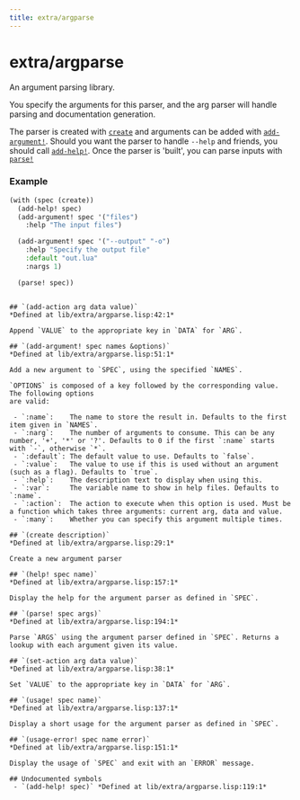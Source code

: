 ```yaml
---
title: extra/argparse
---
```

# extra/argparse
An argument parsing library.

You specify the arguments for this parser, and the arg parser will handle parsing
and documentation generation.

The parser is created with [`create`](lib.extra.argparse.md#create-description) and arguments can be added with [`add-argument!`](lib.extra.argparse.md#add-argument-spec-names-options). Should you want
the parser to handle `--help` and friends, you should call [`add-help!`](lib.extra.argparse.md#add-help-spec). Once the parser is 'built', you
can parse inputs with [`parse!`](lib.extra.argparse.md#parse-spec-args)

### Example
```cl
(with (spec (create))
  (add-help! spec)
  (add-argument! spec '("files")
    :help "The input files")

  (add-argument! spec '("--output" "-o")
    :help "Specify the output file"
    :default "out.lua"
    :nargs 1)

  (parse! spec))
```
```

## `(add-action arg data value)`
*Defined at lib/extra/argparse.lisp:42:1*

Append `VALUE` to the appropriate key in `DATA` for `ARG`.

## `(add-argument! spec names &options)`
*Defined at lib/extra/argparse.lisp:51:1*

Add a new argument to `SPEC`, using the specified `NAMES`.

`OPTIONS` is composed of a key followed by the corresponding value. The following options
are valid:

 - `:name`:    The name to store the result in. Defaults to the first item given in `NAMES`.
 - `:narg`:    The number of arguments to consume. This can be any number, '+', '*' or '?'. Defaults to 0 if the first `:name` starts with `-`, otherwise `*`.
 - `:default`: The default value to use. Defaults to `false`.
 - `:value`:   The value to use if this is used without an argument (such as a flag). Defaults to `true`.
 - `:help`:    The description text to display when using this.
 - `:var`:     The variable name to show in help files. Defaults to `:name`.
 - `:action`:  The action to execute when this option is used. Must be a function which takes three arguments: current arg, data and value.
 - `:many`:    Whether you can specify this argument multiple times.

## `(create description)`
*Defined at lib/extra/argparse.lisp:29:1*

Create a new argument parser

## `(help! spec name)`
*Defined at lib/extra/argparse.lisp:157:1*

Display the help for the argument parser as defined in `SPEC`.

## `(parse! spec args)`
*Defined at lib/extra/argparse.lisp:194:1*

Parse `ARGS` using the argument parser defined in `SPEC`. Returns a lookup with each argument given its value.

## `(set-action arg data value)`
*Defined at lib/extra/argparse.lisp:38:1*

Set `VALUE` to the appropriate key in `DATA` for `ARG`.

## `(usage! spec name)`
*Defined at lib/extra/argparse.lisp:137:1*

Display a short usage for the argument parser as defined in `SPEC`.

## `(usage-error! spec name error)`
*Defined at lib/extra/argparse.lisp:151:1*

Display the usage of `SPEC` and exit with an `ERROR` message.

## Undocumented symbols
 - `(add-help! spec)` *Defined at lib/extra/argparse.lisp:119:1*
